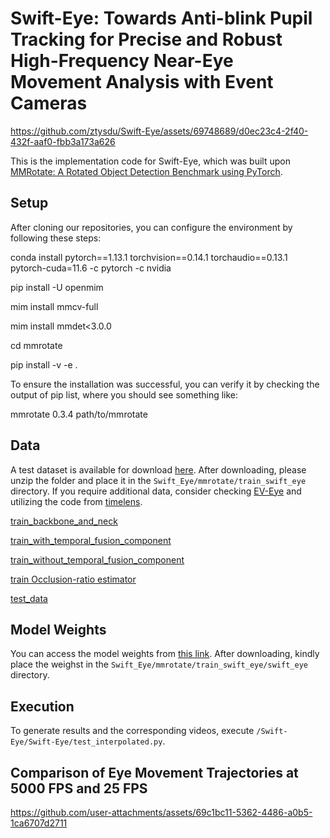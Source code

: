 # Swift-Eye: Towards Anti-blink Pupil Tracking for Precise and Robust High-Frequency Near-Eye Movement Analysis with Event Cameras


https://github.com/ztysdu/Swift-Eye/assets/69748689/d0ec23c4-2f40-432f-aaf0-fbb3a173a626

This is the implementation code for Swift-Eye, which was built upon [MMRotate: A Rotated Object Detection Benchmark using PyTorch](https://arxiv.org/pdf/2204.13317.pdf).

## Setup
After cloning our repositories, you can configure the environment by following these steps:

conda install pytorch==1.13.1 torchvision==0.14.1 torchaudio==0.13.1 pytorch-cuda=11.6 -c pytorch -c nvidia

pip install -U openmim

mim install mmcv-full

mim install mmdet<3.0.0

cd mmrotate

pip install -v -e .

To ensure the installation was successful, you can verify it by checking the output of pip list, where you should see something like:

mmrotate                0.3.4       path/to/mmrotate

## Data
A test dataset is available for download [here](https://drive.google.com/drive/folders/1YXePrgSWd677JOKhVu9X_PUzqwv4D_49?usp=sharing). After downloading, please unzip the folder and place it in the `Swift_Eye/mmrotate/train_swift_eye` directory. If you require additional data, consider checking [EV-Eye](https://github.com/Ningreka/EV-Eye) and utilizing the code from [timelens](https://github.com/ztysdu/timelens).

[train_backbone_and_neck](https://drive.google.com/file/d/1Qy5BtB00_kk5sIbW40pUwJJYHkKpy2Qy/view?usp=sharing)

[train_with_temporal_fusion_component](https://drive.google.com/file/d/1CPtfQgR8WVcSe48SR1E51TJmCYk3tHLo/view?usp=sharing)

[train_without_temporal_fusion_component](https://drive.google.com/file/d/1ukt9VRmd3VWJh9KBZjS9N8QJGVif5vdt/view?usp=sharing)

[train Occlusion-ratio estimator](https://drive.google.com/file/d/1YhrRPm6TQ7ZVv5PUGhzg0yJOkAgmXJ8q/view?usp=sharing)

[test_data](https://drive.google.com/file/d/1MuInyfeuse1zrHjGaKsow2Vvg8Hz8MNq/view?usp=sharing)



## Model Weights
You can access the model weights from [this link](https://drive.google.com/file/d/18T-Kr_bDskaaowGCmdRbB8Hovzn8TEKH/view?usp=sharing). After downloading, kindly place the weighst in the `Swift_Eye/mmrotate/train_swift_eye/swift_eye` directory.

## Execution
To generate results and the corresponding videos, execute `/Swift-Eye/Swift-Eye/test_interpolated.py`.

## Comparison of Eye Movement Trajectories at 5000 FPS and 25 FPS

https://github.com/user-attachments/assets/69c1bc11-5362-4486-a0b5-1ca6707d2711

